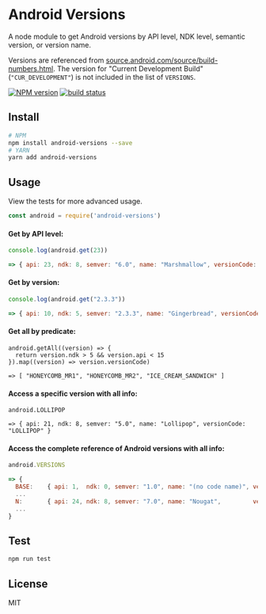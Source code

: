 Android Versions
================

A node module to get Android versions by API level, NDK level, semantic version, or version name.

Versions are referenced from [source.android.com/source/build-numbers.html](https://source.android.com/source/build-numbers.html#platform-code-names-versions-api-levels-and-ndk-releases). The version for "Current Development Build" (`"CUR_DEVELOPMENT"`) is not included in the list of `VERSIONS`.

[![NPM version][npm-image]][npm-url]
[![build status][travis-image]][travis-url]

[npm-image]: https://img.shields.io/npm/v/android-versions.svg?style=flat-square
[npm-url]: https://npmjs.org/package/android-versions
[travis-image]: https://img.shields.io/travis/dvoiss/android-versions.svg?style=flat-square
[travis-url]: https://travis-ci.org/dvoiss/android-versions

## Install

```bash
# NPM
npm install android-versions --save
# YARN
yarn add android-versions
```

## Usage

View the tests for more advanced usage.

```javascript
const android = require('android-versions')
```

#### Get by API level:
```javascript
console.log(android.get(23))

=> { api: 23, ndk: 8, semver: "6.0", name: "Marshmallow", versionCode: "M" }
```

#### Get by version:

```javascript
console.log(android.get("2.3.3"))

=> { api: 10, ndk: 5, semver: "2.3.3", name: "Gingerbread", versionCode: "GINGERBREAD_MR1" }
```

#### Get all by predicate:

```
android.getAll((version) => {
  return version.ndk > 5 && version.api < 15
}).map((version) => version.versionCode)

=> [ "HONEYCOMB_MR1", "HONEYCOMB_MR2", "ICE_CREAM_SANDWICH" ]
```

#### Access a specific version with all info:

```
android.LOLLIPOP

=> { api: 21, ndk: 8, semver: "5.0", name: "Lollipop", versionCode: "LOLLIPOP" }
```

#### Access the complete reference of Android versions with all info:

```javascript
android.VERSIONS

=> {
  BASE:    { api: 1,  ndk: 0, semver: "1.0", name: "(no code name)", versionCode: "BASE" },
  ...
  N:       { api: 24, ndk: 8, semver: "7.0", name: "Nougat",         versionCode: "N" }
  ...
}
```

## Test

```bash
npm run test
```

## License

MIT